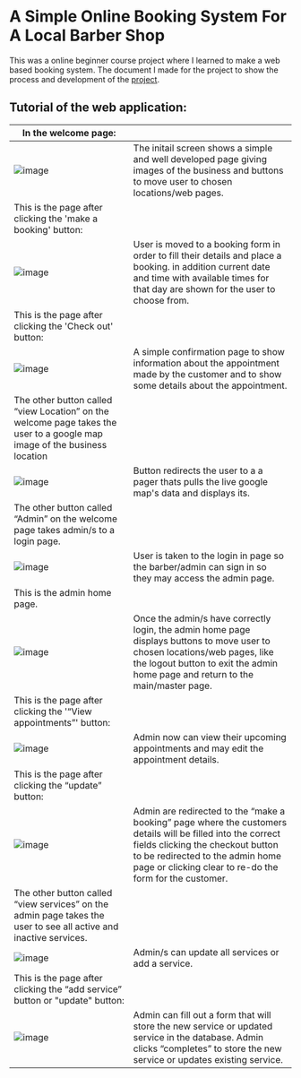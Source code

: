 # A Simple Online Booking System For A Local Barber Shop

This was a online beginner course project where I learned to make a web based booking system. 
The document I made for the project to show the process and development of the [project]( https://github.com/AndreasME53/Online_Barbers_Booking_System_Project/blob/master/Documentation.pdf).


## Tutorial of the web application:

| In the welcome page:   |                                           |
|------------------------------|-------------------------------------------|
| ![image](https://user-images.githubusercontent.com/56043339/143772532-ebcc86d0-b910-496f-b78a-ffe73f041121.png) | The initail screen shows a simple and well developed page giving images of the business and buttons to move user to chosen locations/web pages. |
| This is the page after clicking the 'make a booking' button:   |                                           |
| ![image](https://user-images.githubusercontent.com/56043339/143772809-ea041c3c-48d9-42a4-8de9-6140bbc5ce0d.png) |  User is moved to a booking form in order to fill their details and place a booking. in addition current date and time with available times for that day are shown for the user to choose from. |
| This is the page after clicking the 'Check out' button:   |                                           |
| ![image](https://user-images.githubusercontent.com/56043339/143772896-6f181f94-1683-425d-89e6-a3fddf77a0d0.png) | A simple confirmation page to show information about the appointment made by the customer and to show some details about the appointment. |
| The other button called “view Location” on the welcome page takes the user to a google map image of the business location   |                                           |
| ![image](https://user-images.githubusercontent.com/56043339/143773003-344db8f4-1e33-4fd1-ad59-ae9435c3f04e.png) | Button redirects the user to a a pager thats pulls the live google map's data and displays its. |
| The other button called “Admin” on the welcome page takes admin/s to a login page.   |                                           |
| ![image](https://user-images.githubusercontent.com/56043339/143773107-8c9f84b0-dce9-49aa-b5b0-3d1e8ba900e3.png) | User is taken to the login in page so the barber/admin can sign in so they may access the admin page. |
| This is the admin home page. |                                           |
| ![image](https://user-images.githubusercontent.com/56043339/143773161-fe883336-2f6f-4735-b685-e7dbda513045.png) | Once the admin/s have correctly login, the admin home page displays buttons to move user to chosen locations/web pages, like the logout button to exit the admin home page and return to the main/master page. |
| This is the page after clicking the '“View appointments”' button:   |                                           |
| ![image](https://user-images.githubusercontent.com/56043339/143773216-ced18b12-d4e3-4eaf-b5c8-154ff2aa4769.png) | Admin now can view their upcoming appointments and may edit the appointment details. |
| This is the page after clicking the “update” button:   |                                           |
| ![image](https://user-images.githubusercontent.com/56043339/143773326-4c7d7b4a-d51f-4516-a8b0-5111369108ab.png) | Admin are redirected to the “make a booking” page where the customers details will be filled into the correct fields clicking the checkout button to be redirected to the admin home page or clicking clear to re-do the form for the customer. |
| The other button called “view services” on the admin page takes the user to see all active and inactive services. |                                           |
| ![image](https://user-images.githubusercontent.com/56043339/143773797-335dc92e-25d0-45a4-8970-dea578f7e854.png) | Admin/s can update all services or add a service. |
| This is the page after clicking the “add service” button or "update" button:   |                                           |
| ![image](https://user-images.githubusercontent.com/56043339/143773593-5447f32a-cad7-4fd7-99e7-ec829de2ce1a.png)  | Admin can fill out a form that will store the new service or updated service in the database. Admin clicks “completes” to store the new service or updates existing service. |

  
